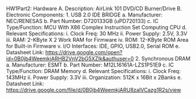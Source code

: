 HW1Part2: Hardware
A.	Description: AirLink 101 DVD/CD Burner/Drive
B.	Electronic Components:
    1.	USB 2.0 IDE BRIDGE
        a.	Manufacturer: NEC/RENESAS
        b.	Part Number: D720133GB (uPD720133)
        c.	IC Type/Function: MCU With X86 Complex Instruction Set Computing CPU
        d.	Relevant Specifications:
            i.	Clock Freq: 30 MHz
            ii.	Power Supply: 2.5V, 3.3V
            iii.	RAM: 2-KByte X 2 Work RAM for Firmware
            iv.	ROM: 12-KByte ROM Area for Built-in Firmware
            v.	I/O Interfaces: IDE, GPIO, USB2.0, Serial ROM
        e.	Datasheet Link:
            https://drive.google.com/open?id=0B0jb4WeemkjARHB2VnV2bG5XZlk&authuser=0 
    2.	Synchronous DRAM
        a.	Manufacturer: ESMT
        b.	Part Number: M12L16161A-LZS1P51E9
        c.	IC Type/Function: DRAM Memory
        d.	Relevant Specifications: 
            i.	Clock Freq: 143MHz
            ii.	Power Supply: 3.3V
            iii.	Organization: 512K x 16Bit x 2Banks
        e.	Datasheet Link:
            https://drive.google.com/file/d/0B0jb4WeemkjARU8zalVCazg1R2s/view 



